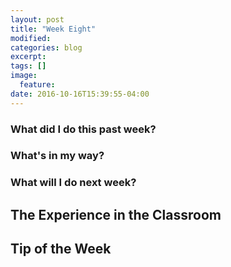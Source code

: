 ```yaml
---
layout: post
title: "Week Eight"
modified:
categories: blog
excerpt:
tags: []
image:
  feature:
date: 2016-10-16T15:39:55-04:00
---
```

### What did I do this past week?

### What's in my way?

### What will I do next week?

## The Experience in the Classroom

## Tip of the Week

